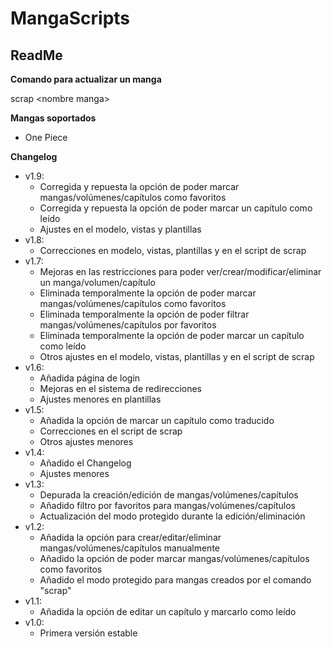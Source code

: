 MangaScripts
==============

ReadMe
--------------

**Comando para actualizar un manga**

scrap &lt;nombre manga&gt;

**Mangas soportados**

- One Piece

**Changelog**

- v1.9:
	- Corregida y repuesta la opción de poder marcar mangas/volúmenes/capítulos como favoritos
	- Corregida y repuesta la opción de poder marcar un capítulo como leído
	- Ajustes en el modelo, vistas y plantillas
- v1.8: 
	- Correcciones en modelo, vistas, plantillas y en el script de scrap
- v1.7: 
	- Mejoras en las restricciones para poder ver/crear/modificar/eliminar un manga/volumen/capítulo
	- Eliminada temporalmente la opción de poder marcar mangas/volúmenes/capítulos como favoritos
	- Eliminada temporalmente la opción de poder filtrar mangas/volúmenes/capítulos por favoritos
	- Eliminada temporalmente la opción de poder marcar un capítulo como leído
	- Otros ajustes en el modelo, vistas, plantillas y en el script de scrap
- v1.6: 
	- Añadida página de login
	- Mejoras en el sistema de redirecciones
	- Ajustes menores en plantillas
- v1.5: 
	- Añadida la opción de marcar un capítulo como traducido
	- Correcciones en el script de scrap
	- Otros ajustes menores
- v1.4: 
	- Añadido el Changelog
	- Ajustes menores
- v1.3: 
	- Depurada la creación/edición de mangas/volúmenes/capítulos
	- Añadido filtro por favoritos para mangas/volúmenes/capítulos
	- Actualización del modo protegido durante la edición/eliminación
- v1.2: 
	- Añadida la opción para crear/editar/eliminar mangas/volúmenes/capítulos manualmente
	- Añadido la opción de poder marcar mangas/volúmenes/capítulos como favoritos
	- Añadido el modo protegido para mangas creados por el comando "scrap"
- v1.1:
	- Añadida la opción de editar un capítulo y marcarlo como leído
- v1.0: 
	- Primera versión estable
